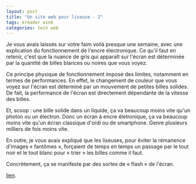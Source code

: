 ```yaml
---
layout: post
title: "Un site web pour liseuse - 2"
tags: ereader eink
categories: tech web
---
```


Je vous avais laissés sur votre faim voilà presque une semaine, avec une explication du fonctionnement de l'encre électronique. Ce qu'il faut en retenir, c'est que la nuance de gris qui apparaît sur l'écran est déterminée par la quantité de billes blances ou noires que vous voyez.

Ce principe physique de fonctionnement impose des limites, notamment en termes de performances. En effet, le changement de couleur que vous voyez sur l'écran est déterminé par un mouvement de petites billes solides. De fait, la performance de l'écran est directement dépendante de la vitesse des billes.

Et, scoop : une bille solide dans un liquide, ça va beaucoup moins vite qu'un photon ou un électron. Donc un écran à encre életronique, ça va beaucoup moins vite qu'un écran classique d'ordi ou de smartphone. Genre plusieurs milliers de fois moins vite.

En outre, je vous avais expliqué que les liseuses, pour éviter la rémanence d'images « fantômes », forçaient de temps en temps un passage par le tout noir et le tout blanc pour « trier » les billes comme il faut.

Concrètement, ça se manifeste par des sortes de « flash » de l'écran.


 [lien][test].

[test]: /tests/shades-of-grey.html